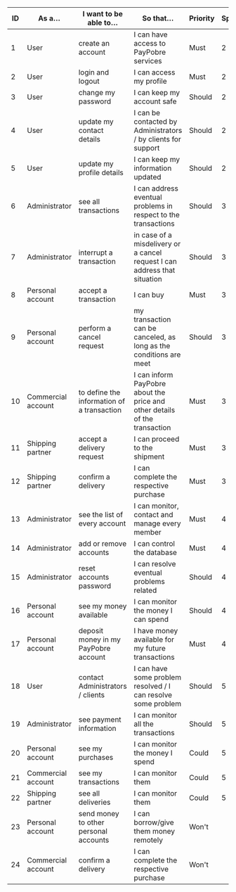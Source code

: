 | ID | As a… | I want to be able to… | So that… | Priority | Sprint | Status |
|----|-------|-----------------------|----------|----------|--------|--------|
| 1 | User | create an account | I can have access to PayPobre services | Must | 2 | Work in progress |
| 2 | User | login and logout | I can access my profile | Must | 2 | Work in progress |
| 3 | User | change my password | I can keep my account safe | Should | 2 | Work in progress |
| 4 | User | update my contact details | I can be contacted by Administrators / by clients for support | Should | 2 | Work in progress |
| 5 | User | update my profile details | I can keep my information updated | Should | 2 | Work in progress |
| 6 | Administrator | see all transactions | I can address eventual problems in respect to the transactions | Should | 3 | To be started |
| 7 | Administrator | interrupt a transaction | in case of a misdelivery or a cancel request I can address that situation | Should | 3 | To be started |
| 8 | Personal account | accept a transaction | I can buy | Must | 3 | To be started |
| 9 | Personal account | perform a cancel request | my transaction can be canceled, as long as the conditions are meet | Should | 3 | To be started |
| 10 | Commercial account | to define the information of a transaction | I can inform PayPobre about the price and other details of the transaction | Must | 3 | To be started |
| 11 | Shipping partner | accept a delivery request | I can proceed to the shipment | Must | 3 | To be started |
| 12 | Shipping partner | confirm a delivery | I can complete the respective purchase | Must | 3 | To be started |
| 13 | Administrator | see the list of every account | I can monitor, contact and manage every member | Must | 4 | To be started |
| 14 | Administrator | add or remove accounts | I can control the database | Must | 4 | To be started |
| 15 | Administrator | reset accounts password | I can resolve eventual problems related | Should | 4 | To be started |
| 16 | Personal account | see my money available | I can monitor the money I can spend | Should | 4 | To be started |
| 17 | Personal account | deposit money in my PayPobre account | I have money available for my future transactions | Must | 4 | To be started |
| 18 | User | contact Administrators / clients | I can have some problem resolved / I can resolve some problem | Should | 5 | To be started |
| 19 | Administrator | see payment information | I can monitor all the transactions | Should | 5 | To be started |
| 20 | Personal account | see my purchases | I can monitor the money I spend | Could | 5 | To be started |
| 21 | Commercial account | see my transactions | I can monitor them | Could | 5 | To be started |
| 22 | Shipping partner | see all deliveries | I can monitor them | Could | 5 | To be started |
| 23 | Personal account | send money to other personal accounts | I can borrow/give them money remotely | Won't |  | To be started |
| 24 | Commercial account | confirm a delivery | I can complete the respective purchase | Won't |  | To be started |

